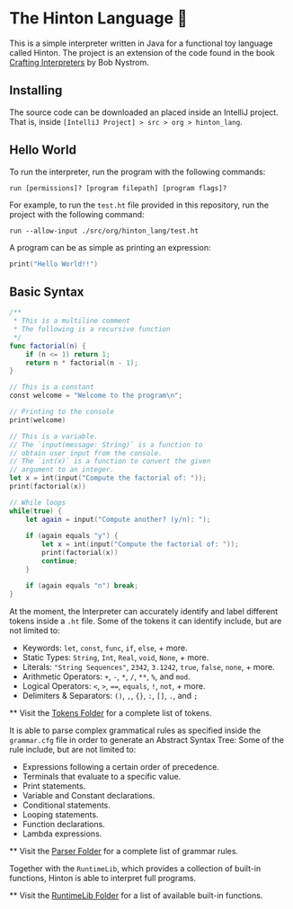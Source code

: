 # The Hinton Language 🔮
This is a simple interpreter written in Java for a functional toy language called Hinton. The project is an extension of the code found in the book [Crafting Interpreters](https://craftinginterpreters.com/) by Bob Nystrom.


## Installing
The source code can be downloaded an placed inside an IntelliJ project. That is, inside
`[IntelliJ Project] > src > org > hinton_lang`.

## Hello World
To run the interpreter, run the program with the following commands:

`run [permissions]? [program filepath] [program flags]?`

For example, to run the `test.ht` file provided in this repository, run the project with the following command:

`run --allow-input ./src/org/hinton_lang/test.ht`

A program can be as simple as printing an expression:
```swift
print("Hello World!!")
```

## Basic Syntax
```swift
/**
 * This is a multiline comment
 * The following is a recursive function
 */
func factorial(n) {
    if (n <= 1) return 1;
    return n * factorial(n - 1);
}

// This is a constant
const welcome = "Welcome to the program\n";

// Printing to the console
print(welcome)

// This is a variable.
// The `input(message: String)` is a function to
// obtain user input from the console.
// The `int(x)` is a function to convert the given
// argument to an integer.
let x = int(input("Compute the factorial of: "));
print(factorial(x))

// While loops
while(true) {
    let again = input("Compute another? (y/n): ");
    
    if (again equals "y") {
        let x = int(input("Compute the factorial of: "));
        print(factorial(x))
        continue;
    }

    if (again equals "n") break;
}
```
 
At the moment, the Interpreter can accurately identify and label different tokens inside a `.ht` file. Some of the tokens it can identify include, but are not limited to:
  - Keywords: `let`, `const`, `func`, `if`, `else`, + more.
  - Static Types: `String`, `Int`, `Real`, `void`, `None`, + more.
  - Literals: `"String Sequences"`, `2342`, `3.1242`, `true`, `false`, `none`, + more.
  - Arithmetic Operators: `+`, `-`, `*`, `/`, `**`, `%`, and `mod`.
  - Logical Operators: `<`, `>`, `==`, `equals`, `!`, `not`, + more.
  - Delimiters & Separators: `()`, `,`, `{}`, `:`, `[]`, `.`, and `;`

** Visit the [Tokens Folder](https://github.com/faustotnc/Hinton-Lang/tree/master/Tokens) for a complete list of tokens.
  
It is able to parse complex grammatical rules as specified inside the `grammar.cfg` file in order to generate an Abstract Syntax Tree: Some of the rule include, but are not limited to:
  - Expressions following a certain order of precedence.
  - Terminals that evaluate to a specific value.
  - Print statements.
  - Variable and Constant declarations.
  - Conditional statements.
  - Looping statements.
  - Function declarations.
  - Lambda expressions.

** Visit the [Parser Folder](https://github.com/faustotnc/Hinton-Lang/tree/master/Parser) for a complete list of grammar rules.

Together with the `RuntimeLib`, which provides a collection of built-in functions, Hinton is able to interpret full programs.

** Visit the [RuntimeLib Folder](https://github.com/faustotnc/Hinton-Lang/tree/master/RuntimeLib) for a list of available built-in functions.
